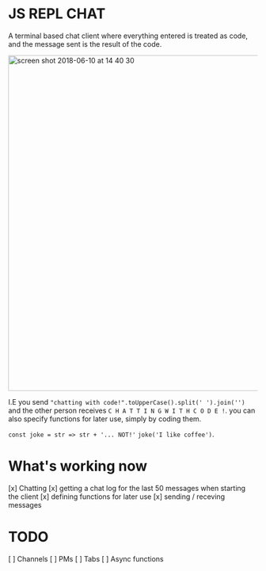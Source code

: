 # JS REPL CHAT

A terminal based chat client where everything entered is treated as code, and the message sent is the result of the code.

<img width="678" alt="screen shot 2018-06-10 at 14 40 30" src="https://user-images.githubusercontent.com/207421/41201681-650d6ad8-6cbc-11e8-9477-c6063d716b0e.png">


I.E you send `"chatting with code!".toUpperCase().split(' ').join('')` and the other person receives `C H A T T I N G W I T H C O D E !`. you can also specify functions for later use, simply by coding them.

`const joke = str => str + '... NOT!'`
`joke('I like coffee')`.


# What's working now
[x] Chatting
[x] getting a chat log for the last 50 messages when starting the client
[x] defining functions for later use
[x] sending / receving messages

# TODO

[ ] Channels
[ ] PMs
[ ] Tabs
[ ] Async functions
